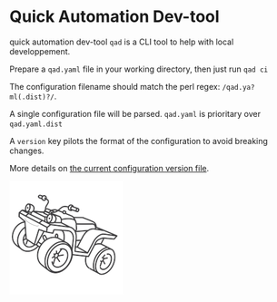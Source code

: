 # Quick Automation Dev-tool

quick automation dev-tool `qad` is a CLI tool to help with local developpement.

Prepare a `qad.yaml` file in your working directory, then just run `qad ci`

The configuration filename should match the perl regex: `/qad.ya?ml(.dist)?/`.

A single configuration file will be parsed. `qad.yaml` is prioritary over `qad.yaml.dist`

A `version` key pilots the format of the configuration to avoid breaking changes.

More details on [the current configuration version file](docs/VERSION_1.md).

![A cute quad drawing](qad.png)
